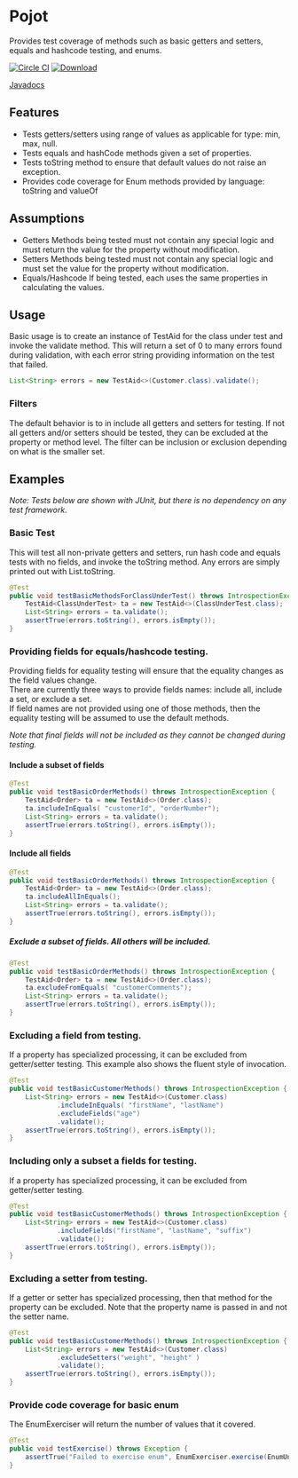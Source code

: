 Pojot  
=====
Provides test coverage of methods such as basic getters and setters, equals and hashcode testing, and enums.

[![Circle CI](https://circleci.com/gh/danhagberg/pojot.svg?style=svg&circle-token=e554fafca069e81e8ce2c9c2ff2fa2bfce82d1b3)](https://circleci.com/gh/danhagberg/pojot) [![Download](https://api.bintray.com/packages/danhagberg/maven/pojot/images/download.svg) ](https://bintray.com/danhagberg/maven/pojot/_latestVersion)

[Javadocs](http://digitaltsunami.net/projects/pojot/site/apidocs/index.html)

Features
--------
* Tests getters/setters using range of values as applicable for type: min, max, null.
* Tests equals and hashCode methods given a set of properties.  
* Tests toString method to ensure that default values do not raise an exception. 
* Provides code coverage for Enum methods provided by language: toString and valueOf

Assumptions
------------
* Getters 
    Methods being tested must not contain any special logic and must return the value for the property without modification.
* Setters 
    Methods being tested must not contain any special logic and must set the value for the property without modification.
* Equals/Hashcode 
    If being tested, each uses the same properties in calculating the values.

Usage
-----
Basic usage is to create an instance of TestAid for the class under test and invoke the validate method.
This will return a set of 0 to many errors found during validation, with each error string providing
 information on the test that failed.
 
``` java
List<String> errors = new TestAid<>(Customer.class).validate();
```

### Filters
The default behavior is to in include all getters and setters for testing.  If not all 
getters and/or setters should be tested, they can be excluded at the property or method level. 
The filter can be inclusion or exclusion depending on what is the smaller set.  

Examples
--------
_Note: Tests below are shown with JUnit, but there is no dependency on any test framework._

### Basic Test
This will test all non-private getters and setters, run hash code and equals tests with no fields, and invoke the toString method. 
Any errors are simply printed out with List.toString.  
``` java
@Test
public void testBasicMethodsForClassUnderTest() throws IntrospectionException {
    TestAid<ClassUnderTest> ta = new TestAid<>(ClassUnderTest.class);
    List<String> errors = ta.validate();
    assertTrue(errors.toString(), errors.isEmpty());
}
```

### Providing fields for equals/hashcode testing. 
Providing fields for equality testing will ensure that the equality changes as the field values change.  
There are currently three ways to provide fields names: include all, include a set, or exclude a set.  
If field names are not provided using one of those methods, then the equality
testing will be assumed to use the default methods. 

*Note that final fields will not be included as they cannot be changed during testing.*
#### Include a subset of fields
``` java
@Test
public void testBasicOrderMethods() throws IntrospectionException {
    TestAid<Order> ta = new TestAid<>(Order.class);
    ta.includeInEquals( "customerId", "orderNumber");
    List<String> errors = ta.validate();
    assertTrue(errors.toString(), errors.isEmpty());
}
```
#### Include all fields
``` java
@Test
public void testBasicOrderMethods() throws IntrospectionException {
    TestAid<Order> ta = new TestAid<>(Order.class);
    ta.includeAllInEquals();
    List<String> errors = ta.validate();
    assertTrue(errors.toString(), errors.isEmpty());
}
```
##### Exclude a subset of fields. All others will be included.
``` java
@Test
public void testBasicOrderMethods() throws IntrospectionException {
    TestAid<Order> ta = new TestAid<>(Order.class);
    ta.excludeFromEquals( "customerComments");
    List<String> errors = ta.validate();
    assertTrue(errors.toString(), errors.isEmpty());
}
```
### Excluding a field from testing.
If a property has specialized processing, it can be excluded from getter/setter testing. 
This example also shows the fluent style of invocation.
``` java
@Test
public void testBasicCustomerMethods() throws IntrospectionException {
    List<String> errors = new TestAid<>(Customer.class)
            .includeInEquals( "firstName", "lastName")
            .excludeFields("age")
            .validate();
    assertTrue(errors.toString(), errors.isEmpty());
}
```
### Including only a subset a fields for testing.
If a property has specialized processing, it can be excluded from getter/setter testing. 
``` java
@Test
public void testBasicCustomerMethods() throws IntrospectionException {
    List<String> errors = new TestAid<>(Customer.class)
            .includeFields("firstName", "lastName", "suffix")
            .validate();
    assertTrue(errors.toString(), errors.isEmpty());
}
```
### Excluding a setter from testing.
If a getter or setter has specialized processing, then that method for the property can be excluded. 
Note that the property name is passed in and not the setter name. 
``` java
@Test
public void testBasicCustomerMethods() throws IntrospectionException {
    List<String> errors = new TestAid<>(Customer.class)
            .excludeSetters("weight", "height" )
            .validate();
    assertTrue(errors.toString(), errors.isEmpty());
}
```

### Provide code coverage for basic enum
The EnumExerciser will return the number of values that it covered.  
``` java
@Test
public void testExercise() throws Exception {
    assertTrue("Failed to exercise enum", EnumExerciser.exercise(EnumUnderTest.class) > 0L);
}
```
